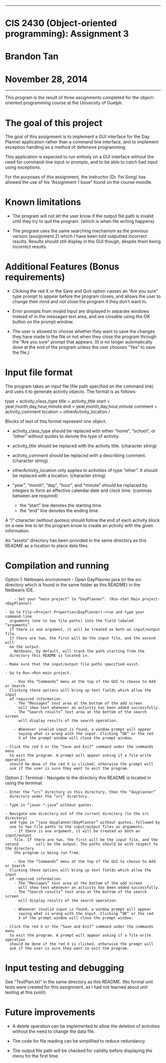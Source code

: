 ********************************************************
# CIS 2430 (Object-oriented programming): Assignment 3
# Brandon Tan
# November 28, 2014
********************************************************

This program is the result of three assignments completed for the object-oriented
programming course at the University of Guelph.


# The goal of this project

The goal of this assignment is to implement a GUI interface for the Day Planner
application rather than a command line interface, and to implement exception
handling as a method of defensive programming.

This application is expected to run entirely on a GUI interface without the need
for command-line input or prompts, and to be able to catch bad input using
exceptions.

For the purposes of this assignment, the instructor (Dr. Fei Song) has allowed the
use of his “Assignment 1 base” found on the course moodle.


# Known limitations

- The program will not let the user know if the output file path is invalid until
  they try to quit the program. (which is when file writing happens)

- The program uses the same searching mechanism as the previous version (assignment 2)
  which I have been told outputted incorrect results. Results should still display
  in the GUI though, despite them being incorrect results.



# Additional Features (Bonus requirements)


- Clicking the red X or the Save and Quit option causes an “Are you sure” type
  prompt to appear before the program closes, and allows the user to change their
  mind and not close the program if they don’t want to.

- Error prompts from invalid input are displayed in separate windows instead
  of in the messages text area, and are closable using the OK button on the
  prompt window.

- The user is allowed to choose whether they want to save the changes they have
  made to the file or not when they close the program through the “Are you sure”
  prompt that appears. (It is no longer automatically done at the end of the
  program unless the user chooses “Yes” to save the file.)



# Input file format

The program takes an input file (file path specified on the command line) and uses
it to generate activity objects. The format is as follows:

type = activity_class_type
title = activity_title
start = year,month,day,hour,minute
end = year,month,day,hour,minute
comment = activity_comment
location = otherActivity_location
/


Blocks of text of this format represent one object. 
- activity_class_type should be replaced with either “home”, “school”, or “other”
    without quotes to denote the type of activity.
- activity_title should be replaced with the activity title. (character string)
- activity_comment should be replaced with a describing comment. (character string)
- otherActivity_location only applies to activities of type “other”. It should
    be replaced with a location. (character string)

- “year”, “month”, “day”, “hour”, and “minute” should be replaced by integers
    to form an effective calendar date and clock time. (commas between are required)
	- the “start” line denotes the starting time.
	- the “end” line denotes the ending time.

A “/“ character (without quotes) should follow the end of each activity block on a
new line to let the program know to create an activity with the given information.

An “assets” directory has been provided in the same directory as this README as
a location to place data files.



# Compilation and running

Option 1: Netbeans environment
	- Open DayPlanner.java (in the src directory which is found in the same 
	folder as this README) in the Netbeans IDE.

        - Set your “main project” to “DayPlanner”. (Run->Set Main project->DayPlanner)

	- Go to File->Project Properties(DayPlanner)->run and type your command-line
	  arguments (one to two file paths) into the field labeled “arguments”.
	  If there is one argument, it will be treated as both an input/output file.
	  If there are two, the first will be the input file, and the second will
	  be the output. 
		Netbeans, by default, will track the path starting from the
	  directory this README is located in.

	- Make sure that the input/output file paths specified exist.

	- Go to Run->Run main project.

        - Use the “Commands” menu at the top of the GUI to choose to Add or Search
	  Clicking these options will bring up text fields which allow the input
	  of required information.
		- The “Messages” text area at the bottom of the add screen
		  will show text whenever an activity has been added successfully.
		- The “Search results” text area at the bottom of the search screen
		  will display results of the search operation.

		- Whenever invalid input is found, a window prompt will appear
		  saying what is wrong with the input. Clicking “OK” or the red
		  X of the prompt window will close the prompt window.

	- Click the red X or the “Save and Exit” command under the commands menu
	  to exit the program. A prompt will appear asking if a file write operation
	  should be done if the red X is clicked, otherwise the prompt will
	  ask if the user is sure they want to exit the program.


Option 2: Terminal
	- Navigate to the directory this README is located in using the terminal.
	
	- Enter the “src” directory in this directory, then the “dayplanner”
	  directory under the “src” directory.

	- Type in “javac *.java” without quotes.

	- Navigate one directory out of the current directory (to the src directory)
	  and type in “java dayplanner/DayPlanner” without quotes, followed by
	  one to two file paths to the input/output files as arguments.
		- If there is one argument, it will be treated as both an input/output 
		file. If there are two, the first will be the input file, and the second 		will be the output. The paths should be with respect to the directory
		the program is being run from.

        - Use the “Commands” menu at the top of the GUI to choose to Add or Search
	  Clicking these options will bring up text fields which allow the input
	  of required information.
		- The “Messages” text area at the bottom of the add screen
		  will show text whenever an activity has been added successfully.
		- The “Search results” text area at the bottom of the search screen
		  will display results of the search operation.

		- Whenever invalid input is found, a window prompt will appear
		  saying what is wrong with the input. Clicking “OK” or the red
		  X of the prompt window will close the prompt window.

	- Click the red X or the “Save and Exit” command under the commands menu
	  to exit the program. A prompt will appear asking if a file write operation
	  should be done if the red X is clicked, otherwise the prompt will
	  ask if the user is sure they want to exit the program.



# Input testing and debugging

See “TestPlan.txt” in the same directory as this README.
(No formal unit tests were created for this assignment, as I had not learned
about unit testing at this point)



# Future improvements

- A delete operation can be implemented to allow the deletion of activities without
  the need to change the data file.

- The code for file reading can be simplified to reduce redundancy.

- The output file path will be checked for validity before displaying the menu for the
  first time.

        